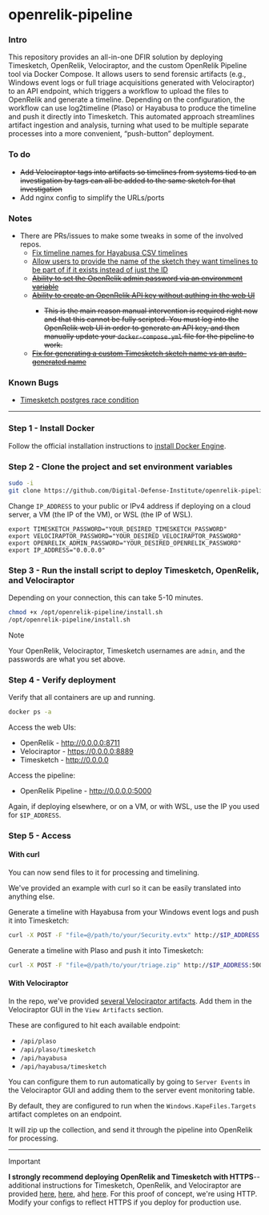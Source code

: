 # openrelik-pipeline

### Intro
This repository provides an all-in-one DFIR solution by deploying Timesketch, OpenRelik, Velociraptor, and the custom OpenRelik Pipeline tool via Docker Compose. It allows users to send forensic artifacts (e.g., Windows event logs or full triage acquisitions generated with Velociraptor) to an API endpoint, which triggers a workflow to upload the files to OpenRelik and generate a timeline. Depending on the configuration, the workflow can use log2timeline (Plaso) or Hayabusa to produce the timeline and push it directly into Timesketch. This automated approach streamlines artifact ingestion and analysis, turning what used to be multiple separate processes into a more convenient, “push-button” deployment. 

### To do
* <del>Add Velociraptor tags into artifacts so timelines from systems tied to an investigation by tags can all be added to the same sketch for that investigation</del>
* Add nginx config to simplify the URLs/ports

### Notes
* There are PRs/issues to make some tweaks in some of the involved repos. 
    * [Fix timeline names for Hayabusa CSV timelines](https://github.com/openrelik/openrelik-worker-hayabusa/issues/4)
    * [Allow users to provide the name of the sketch they want timelines to be part of if it exists instead of just the ID](https://github.com/openrelik/openrelik-worker-timesketch/pull/8)
    * <del>[Ability to set the OpenRelik admin password via an environment variable](https://github.com/openrelik/openrelik-deploy/pull/11)</del>
    * <del>[Ability to create an OpenRelik API key without authing in the web UI](https://github.com/openrelik/openrelik-server/issues/62)
        * This is the main reason manual intervention is required right now and that this cannot be fully scripted. You must log into the OpenRelik web UI in order to generate an API key, and then manually update your `docker-compose.yml` file for the pipeline to work.</del>
    * <del>[Fix for generating a custom Timesketch sketch name vs an auto-generated name](https://github.com/openrelik/openrelik-worker-timesketch/pull/4)</del>

### Known Bugs
* [Timesketch postgres race condition](https://github.com/google/timesketch/issues/3263)

------------------------------

### Step 1 - Install Docker 
Follow the official installation instructions to [install Docker Engine](https://docs.docker.com/engine/install/).

### Step 2 - Clone the project and set environment variables
```bash
sudo -i
git clone https://github.com/Digital-Defense-Institute/openrelik-pipeline.git /opt/openrelik-pipeline
```
Change `IP_ADDRESS` to your public or IPv4 address if deploying on a cloud server, a VM (the IP of the VM), or WSL (the IP of WSL).
```
export TIMESKETCH_PASSWORD="YOUR_DESIRED_TIMESKETCH_PASSWORD"
export VELOCIRAPTOR_PASSWORD="YOUR_DESIRED_VELOCIRAPTOR_PASSWORD"
export OPENRELIK_ADMIN_PASSWORD="YOUR_DESIRED_OPENRELIK_PASSWORD"
export IP_ADDRESS="0.0.0.0" 
```

### Step 3 - Run the install script to deploy Timesketch, OpenRelik, and Velociraptor
Depending on your connection, this can take 5-10 minutes.
```bash
chmod +x /opt/openrelik-pipeline/install.sh
/opt/openrelik-pipeline/install.sh 
```

> [!NOTE]  
> Your OpenRelik, Velociraptor, Timesketch usernames are `admin`, and the passwords are what you set above.

### Step 4 - Verify deployment
Verify that all containers are up and running.
```bash
docker ps -a
```

Access the web UIs:
* OpenRelik - http://0.0.0.0:8711
* Velociraptor - https://0.0.0.0:8889
* Timesketch - http://0.0.0.0 

Access the pipeline:
* OpenRelik Pipeline - http://0.0.0.0:5000

Again, if deploying elsewhere, or on a VM, or with WSL, use the IP you used for `$IP_ADDRESS`.

### Step 5 - Access 

#### With curl
You can now send files to it for processing and timelining.

We've provided an example with curl so it can be easily translated into anything else.

Generate a timeline with Hayabusa from your Windows event logs and push it into Timesketch:
```bash
curl -X POST -F "file=@/path/to/your/Security.evtx" http://$IP_ADDRESS:5000/api/hayabusa/timesketch
```

Generate a timeline with Plaso and push it into Timesketch:
```bash
curl -X POST -F "file=@/path/to/your/triage.zip" http://$IP_ADDRESS:5000/api/plaso/timesketch
```

#### With Velociraptor
In the repo, we've provided [several Velociraptor artifacts](./velociraptor). Add them in the Velociraptor GUI in the `View Artifacts` section. 

These are configured to hit each available endpoint:
* `/api/plaso`
* `/api/plaso/timesketch`
* `/api/hayabusa`
* `/api/hayabusa/timesketch`

You can configure them to run automatically by going to `Server Events` in the Velociraptor GUI and adding them to the server event monitoring table. 

By default, they are configured to run when the `Windows.KapeFiles.Targets` artifact completes on an endpoint. 

It will zip up the collection, and send it through the pipeline into OpenRelik for processing.

  
------------------------------
> [!IMPORTANT]  
> **I strongly recommend deploying OpenRelik and Timesketch with HTTPS**--additional instructions for Timesketch, OpenRelik, and Velociraptor are provided [here](https://github.com/google/timesketch/blob/master/docs/guides/admin/install.md#4-enable-tls-optional), [here](https://github.com/openrelik/openrelik.org/blob/main/content/guides/nginx.md), ahd [here](https://docs.velociraptor.app/docs/deployment/security/#deployment-signed-by-lets-encrypt). For this proof of concept, we're using HTTP. Modify your configs to reflect HTTPS if you deploy for production use. 

